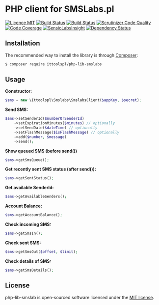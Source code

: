 PHP client for SMSLabs.pl
======
[![Licence MIT](https://img.shields.io/badge/License-MIT-blue.svg)](https://opensource.org/licenses/MIT)
[![Build Status](https://travis-ci.org/ittoolspl/php-lib-smslab.svg?branch=master)](https://travis-ci.org/ittoolspl/php-lib-smslab)
[![Build Status](https://scrutinizer-ci.com/g/ittoolspl/php-lib-smslab/badges/build.png?b=master)](https://scrutinizer-ci.com/g/ittoolspl/php-lib-smslab/build-status/master)
[![Scrutinizer Code Quality](https://scrutinizer-ci.com/g/ittoolspl/php-lib-smslab/badges/quality-score.png?b=master)](https://scrutinizer-ci.com/g/ittoolspl/php-lib-smslab/?branch=master)
[![Code Coverage](https://scrutinizer-ci.com/g/ittoolspl/php-lib-smslab/badges/coverage.png?b=master)](https://scrutinizer-ci.com/g/ittoolspl/php-lib-smslab/?branch=master)
[![SensioLabsInsight](https://insight.sensiolabs.com/projects/8d1dcd58-b1d1-4caa-8659-cb0c76402786/mini.png)](https://insight.sensiolabs.com/projects/8d1dcd58-b1d1-4caa-8659-cb0c76402786)
[![Dependency Status](https://www.versioneye.com/user/projects/5813e0c0d33a712754f2a6eb/badge.svg?style=flat-square)](https://www.versioneye.com/user/projects/5813e0c0d33a712754f2a6eb)

## Installation

The recommended way to install the library is through [Composer](http://getcomposer.org):

```sh
$ composer require ittoolspl/php-lib-smslabs
```
## Usage

**Constructor:**
```php
$sms = new \Ittoolspl\Smslabs\SmslabsClient($appKey, $secret);
 ```

**Send SMS:**
```php
$sms->setSenderId($numberOrSenderId)
    ->setExpirationMinutes($minutes) // optionally
    ->setSendDate($dateTime) // optionally
    ->setFlashMessage($isFlashMessage) // optionally
    ->add($number, $message)
    ->send();
```

**Show queued SMS (before send())**
```php
$sms->getSmsQueue();
```

**Get recently sent SMS status (after send()):**
```php
$sms->getSentStatus();
```

**Get available SenderId:**
```php
$sms->getAvailableSenders();
```

**Account Balance:**
```php
$sms->getAccountBalance();
```

**Check incoming SMS:**
```php
$sms->getSmsIn();
```

**Check sent SMS:**
```php
$sms->getSmsOut($offset, $limit);
```

**Check details of SMS:**
```php
$sms->getSmsDetails();
```

## License
php-lib-smslab is open-sourced software licensed under the [MIT license](http://opensource.org/licenses/MIT).